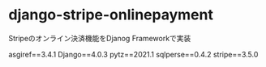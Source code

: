 # django-stripe-onlinepayment
Stripeのオンライン決済機能をDjanog Frameworkで実装

asgiref==3.4.1
Django==4.0.3
pytz==2021.1
sqlperse==0.4.2
stripe==3.5.0
